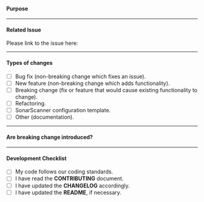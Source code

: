 <!-- Provide a general summary of your changes in the Title above -->

#### Purpose
<!-- This area should provide an overview of why this pull request is being created.  -->
<!-- We shouldn’t assume familiarity with the history of this work. -->

<!-- "What is the context of this pull request? Why is this change required? What problem does it solve?" -->
<!-- "What is the current behaviour?" -->
<!-- "What is the new behaviour (if this is a feature change)?" -->

---
#### Related Issue
<!-- This project only accepts pull requests related to open issues.  -->
<!-- If suggesting a new feature or change, please discuss it in discussions first.  -->
<!-- If fixing a bug, there should be an issue describing it with steps to reproduce.  -->
<!-- Please note only one ticket per pull request. -->

Please link to the issue here:

---
#### Types of changes
<!-- What types of changes does your code introduce? Put an `x` in all the boxes that apply: -->

- [ ] Bug fix (non-breaking change which fixes an issue).
- [ ] New feature (non-breaking change which adds functionality).
- [ ] Breaking change (fix or feature that would cause existing functionality to change).
- [ ] Refactoring.
- [ ] SonarScanner configuration template.
- [ ] Other (documentation).

---
#### Are breaking change introduced?
<!-- Does this PR introduce a breaking change? -->
<!-- What are the breaking changes and what changes are needed in developer's environments due to this PR? -->

---
#### Development Checklist
<!-- Go over all the following points, and put an `x` in all the boxes that apply. -->
<!-- If you're unsure about any of these, don't hesitate to ask. We're here to help! -->

- [ ] My code follows our coding standards.
- [ ] I have read the **CONTRIBUTING** document.
- [ ] I have updated the **CHANGELOG** accordingly.
- [ ] I have updated the **README**, if necessary.
